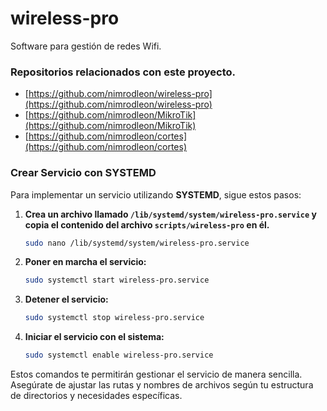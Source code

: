 # wireless-pro

Software para gestión de redes Wifi.

### Repositorios relacionados con este proyecto.

- [https://github.com/nimrodleon/wireless-pro](https://github.com/nimrodleon/wireless-pro)
- [https://github.com/nimrodleon/MikroTik](https://github.com/nimrodleon/MikroTik)
- [https://github.com/nimrodleon/cortes](https://github.com/nimrodleon/cortes)

### Crear Servicio con SYSTEMD

Para implementar un servicio utilizando **SYSTEMD**, sigue estos pasos:

1. **Crea un archivo llamado `/lib/systemd/system/wireless-pro.service` y copia el contenido del archivo `scripts/wireless-pro` en él.**

    ```bash
    sudo nano /lib/systemd/system/wireless-pro.service
    ```

2. **Poner en marcha el servicio:**

    ```bash
    sudo systemctl start wireless-pro.service
    ```

3. **Detener el servicio:**

    ```bash
    sudo systemctl stop wireless-pro.service
    ```

4. **Iniciar el servicio con el sistema:**

    ```bash
    sudo systemctl enable wireless-pro.service
    ```

Estos comandos te permitirán gestionar el servicio de manera sencilla. Asegúrate de ajustar las rutas y nombres de archivos según tu estructura de directorios y necesidades específicas.
